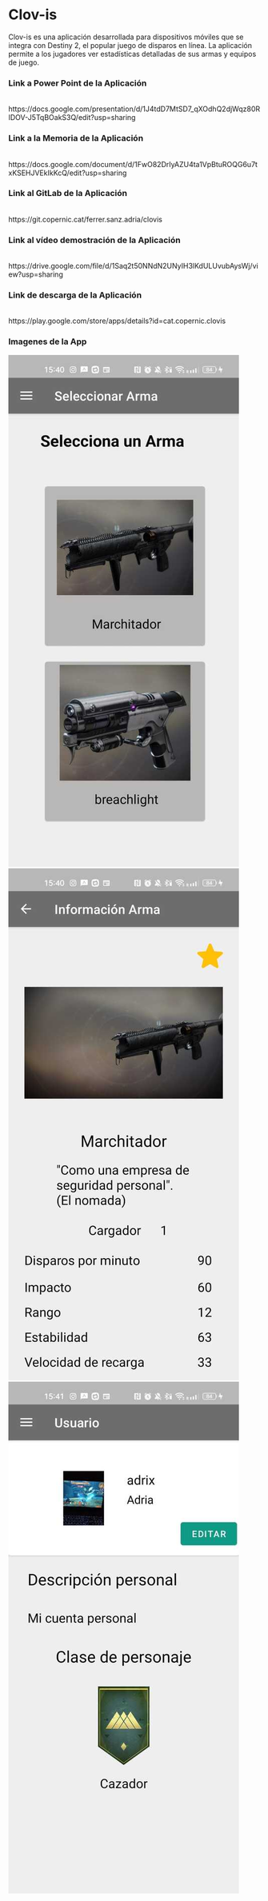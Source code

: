 # Clov-is
Clov-is es una aplicación desarrollada para dispositivos móviles que se integra con Destiny 2, el popular juego de disparos en línea. La aplicación permite a los jugadores ver estadísticas detalladas de sus armas y equipos de juego.
### Link a Power Point de la Aplicación
</br>
https://docs.google.com/presentation/d/1J4tdD7MtSD7_qXOdhQ2djWqz80RIDOV-J5TqBOakS3Q/edit?usp=sharing

### Link a la Memoria de la Aplicación
</br>
https://docs.google.com/document/d/1FwO82DrIyAZU4ta1VpBtuROQG6u7txKSEHJVEkIkKcQ/edit?usp=sharing

### Link al GitLab de la Aplicación
</br>
https://git.copernic.cat/ferrer.sanz.adria/clovis

### Link al vídeo demostración de la Aplicación
</br>
https://drive.google.com/file/d/1Saq2t50NNdN2UNyIH3lKdULUvubAysWj/view?usp=sharing

### Link de descarga de la Aplicación
</br>
https://play.google.com/store/apps/details?id=cat.copernic.clovis

### Imagenes de la App

![image](https://github.com/Adrixcven/Adrixcven/blob/main/Imagenes/Clov-is/clov-is_principal%20(1).jpeg)
![image](https://github.com/Adrixcven/Adrixcven/blob/main/Imagenes/Clov-is/info_arma%20(1).jpeg)
![image](https://github.com/Adrixcven/Adrixcven/blob/main/Imagenes/Clov-is/usuario%20(1).jpeg)
